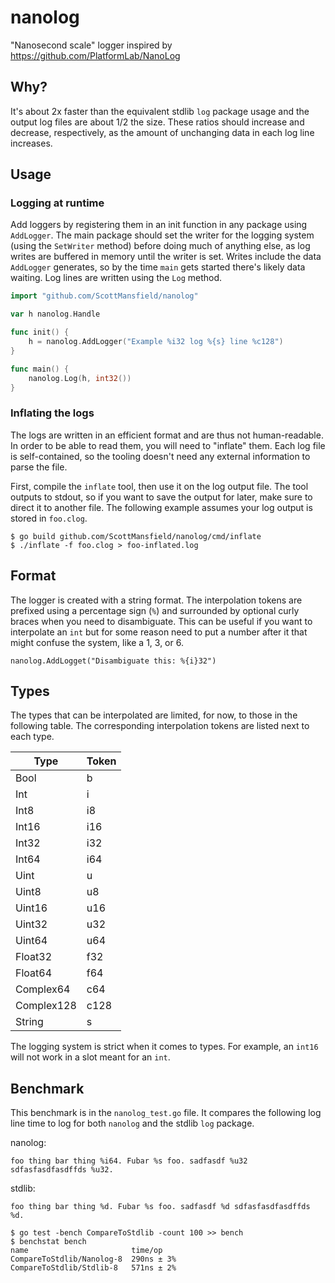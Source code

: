 # nanolog
"Nanosecond scale" logger inspired by https://github.com/PlatformLab/NanoLog

## Why?

It's about 2x faster than the equivalent stdlib `log` package usage and the output log files are about 1/2 the size. These ratios should increase and decrease, respectively, as the amount of unchanging data in each log line increases.

## Usage

### Logging at runtime

Add loggers by registering them in an init function in any package using `AddLogger`. The main package should set the writer for the logging system (using the `SetWriter` method) before doing much of anything else, as log writes are buffered in memory until the writer is set. Writes include the data `AddLogger` generates, so by the time `main` gets started there's likely data waiting. Log lines are written using the `Log` method.

```go
import "github.com/ScottMansfield/nanolog"

var h nanolog.Handle

func init() {
    h = nanolog.AddLogger("Example %i32 log %{s} line %c128")
}

func main() {
    nanolog.Log(h, int32())
}
```

### Inflating the logs

The logs are written in an efficient format and are thus not human-readable. In order to be able to read them, you will need to "inflate" them. Each log file is self-contained, so the tooling doesn't need any external information to parse the file.

First, compile the `inflate` tool, then use it on the log output file. The tool outputs to stdout, so if you want to save the output for later, make sure to direct it to another file. The following example assumes your log output is stored in `foo.clog`.

```
$ go build github.com/ScottMansfield/nanolog/cmd/inflate
$ ./inflate -f foo.clog > foo-inflated.log
```

## Format

The logger is created with a string format. The interpolation tokens are prefixed using a percentage sign (`%`) and surrounded by optional curly braces when you need to disambiguate. This can be useful if you want to interpolate an `int` but for some reason need to put a number after it that might confuse the system, like a 1, 3, or 6.

```
nanolog.AddLogget("Disambiguate this: %{i}32")
```

## Types

The types that can be interpolated are limited, for now, to those in the following table. The corresponding interpolation tokens are listed next
to each type.

| Type       | Token |
|------------|-------|
| Bool       | b     |
| Int        | i     |
| Int8       | i8    |
| Int16      | i16   |
| Int32      | i32   |
| Int64      | i64   |
| Uint       | u     |
| Uint8      | u8    |
| Uint16     | u16   |
| Uint32     | u32   |
| Uint64     | u64   |
| Float32    | f32   |
| Float64    | f64   |
| Complex64  | c64   |
| Complex128 | c128  |
| String     | s     |

The logging system is strict when it comes to types. For example, an `int16` will not work in a slot meant for an `int`.

## Benchmark

This benchmark is in the `nanolog_test.go` file. It compares the following log line time to log for both `nanolog` and the stdlib `log` package.

nanolog:
```
foo thing bar thing %i64. Fubar %s foo. sadfasdf %u32 sdfasfasdfasdffds %u32.
```

stdlib:
```
foo thing bar thing %d. Fubar %s foo. sadfasdf %d sdfasfasdfasdffds %d.
```

```
$ go test -bench CompareToStdlib -count 100 >> bench
$ benchstat bench
name                       time/op
CompareToStdlib/Nanolog-8  290ns ± 3%
CompareToStdlib/Stdlib-8   571ns ± 2%
```